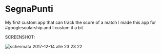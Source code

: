 # SegnaPunti
My first custom app that can track the score of a match
I made this app for #googlescolarship and I custom it a bit

SCREENSHOT:

![schermata 2017-12-14 alle 23 23 22](https://user-images.githubusercontent.com/34031260/34017409-f21d1eb4-e125-11e7-9852-9a3a2b3e909d.png)

